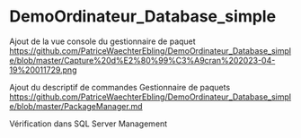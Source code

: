 # DemoOrdinateur_Database_simple

Ajout de la vue console du gestionnaire de paquet
https://github.com/PatriceWaechterEbling/DemoOrdinateur_Database_simple/blob/master/Capture%20d%E2%80%99%C3%A9cran%202023-04-19%20011729.png

Ajout du descriptif de commandes Gestionnaire de paquets
https://github.com/PatriceWaechterEbling/DemoOrdinateur_Database_simple/blob/master/PackageManager.md

Vérification dans SQL Server Management


